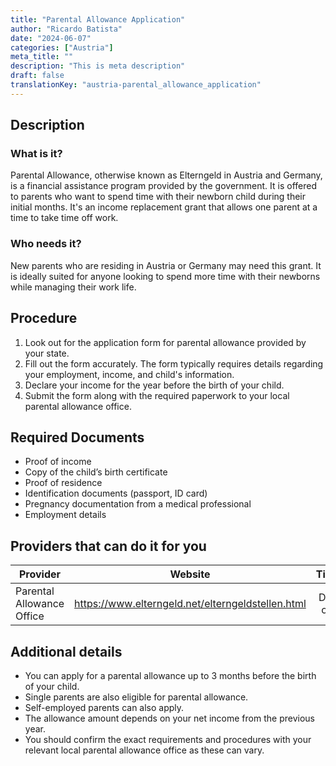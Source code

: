 ```yaml
---
title: "Parental Allowance Application"
author: "Ricardo Batista"
date: "2024-06-07"
categories: ["Austria"]
meta_title: ""
description: "This is meta description"
draft: false
translationKey: "austria-parental_allowance_application"
---
```


## Description
### What is it?
Parental Allowance, otherwise known as Elterngeld in Austria and Germany, is a financial assistance program provided by the government. It is offered to parents who want to spend time with their newborn child during their initial months. It's an income replacement grant that allows one parent at a time to take time off work.

### Who needs it?
New parents who are residing in Austria or Germany may need this grant. It is ideally suited for anyone looking to spend more time with their newborns while managing their work life. 

## Procedure
1. Look out for the application form for parental allowance provided by your state.
2. Fill out the form accurately. The form typically requires details regarding your employment, income, and child's information.
3. Declare your income for the year before the birth of your child.
4. Submit the form along with the required paperwork to your local parental allowance office.

## Required Documents
- Proof of income
- Copy of the child’s birth certificate
- Proof of residence
- Identification documents (passport, ID card)
- Pregnancy documentation from a medical professional
- Employment details

## Providers that can do it for you

| Provider        |     Website     |     Timelines    |       Cost      |
| --------------- | --------------- |  :-------------: | :-------------: |
| Parental Allowance Office |   https://www.elterngeld.net/elterngeldstellen.html  |      Depends on case        |        Free       |

## Additional details
- You can apply for a parental allowance up to 3 months before the birth of your child.
- Single parents are also eligible for parental allowance.
- Self-employed parents can also apply.
- The allowance amount depends on your net income from the previous year. 
- You should confirm the exact requirements and procedures with your relevant local parental allowance office as these can vary.